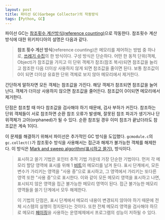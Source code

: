 ```yaml
---
layout: post
title: 파이선 GC(Garbege Collector)의 작동방식
tags: [Python, GC]
---
```


파이선 GC는 [참조횟수 계산방식(reference counting)]([https://ko.wikipedia.org/wiki/%EC%B0%B8%EC%A1%B0_%ED%9A%9F%EC%88%98_%EA%B3%84%EC%82%B0_%EB%B0%A9%EC%8B%9D](https://ko.wikipedia.org/wiki/참조_횟수_계산_방식))으로 작동한다. 참조횟수 계산방식에 대한 위키피디아의 설명은 다음과 같다.

> **참조 횟수 계산 방식**(reference counting)은 메모리를 제어하는 방법 중 하나로, [쓰레기 수집](https://ko.wikipedia.org/wiki/쓰레기_수집_(컴퓨터_과학))의 한 방식이다. 구성 방식은 단순하다. 어떤 한 동적 단위(객체, Object)가 참조값을 가지고 이 단위 객체가 참조(참조 복사)되면 참조값을 늘리고 참조한 다음 더이상 사용하지 않게 되면 참조값을 줄이면 된다. 보통 참조값이 0이 되면 더이상 유효한 단위 객체로 보지 않아 메모리에서 제거한다.

간단하게 말하자면 모든 객체는 참조값을 가진다. 해당 객체가 참조되면 참조값을 늘어난다. 객체가 더이상 사용하지 않으면 참조값을 줄어든다. 참조값이 0이되면 메모리에서 제거한다. 

단점은 참조할 때 마다 참조값을 검사해야 하기 때문에, 검사 부하가 커진다. 참조하는 단위 객체들이 서로 참조하면 순환 참조 오류가 발생해, 잘못된 참조 파괴가 생기거나 단위객체가 고아(orphaned)가 될 수 있다. 순환 참조일 경우 이미 참조가 끝났더라도 참조값은 계속 1이다. 

이 문제를 해결하기 위해서 파이선은 추가적인 GC 방식을 도입했다. `gcmodule.c`의 `gc.collect()`가 참조횟수 방식을 사용해서는 접근과 해제가 불가능한 객체를 해제한다. 이 방식은 [Mark and sweep algorithm(표시하고 쓸기)](https://www.geeksforgeeks.org/mark-and-sweep-garbage-collection-algorithm/), 방식이다. 

>표시하고 쓸기 기법은 포인터 추적 기법 가운데 가장 단순한 기법이다. 먼저 각 메모리 할당 영역에 표시를 위해 1 [비트](https://ko.wikipedia.org/wiki/비트_(단위))의 메모리를 남겨 둔다. 표시 단계에서, 모든 변수가 가리키는 영역을 "사용 중"으로 표시하고, 그 영역에서 가리키는 또다른 영역 또한 "사용 중"으로 표시한다. 이와 같이 모든 메모리 영역을 표시하고 나면, 표시되지 않은 영역을 접근 불가능한 메모리 영역이 된다. 접근 불가능한 메모리 영역들을 쓸기 단계에서 모두 해제한다.
>
>이 기법의 단점은, 표시 단계에서 메모리 내용이 변경되지 않아야 하기 때문에 전체 시스템의 실행이 정지된다는 것이다. 또한 전체 메모리 영역을 검사해야 하므로 메모리 [페이징](https://ko.wikipedia.org/wiki/페이징)을 사용하는 운영체제에서 프로그램의 성능이 저하될 수 있다.

